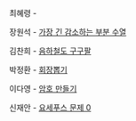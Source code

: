 최혜령 - 

장원석 - [가장 긴 감소하는 부분 수열](https://www.acmicpc.net/problem/11722)

김찬희 - [음하철도 구구팔](https://www.acmicpc.net/problem/1393)

박정환 - [회장뽑기](https://www.acmicpc.net/problem/2660)

이다영 - [암호 만들기](https://www.acmicpc.net/problem/1759)

신재안 - [요세푸스 문제 0](https://www.acmicpc.net/problem/11866)
